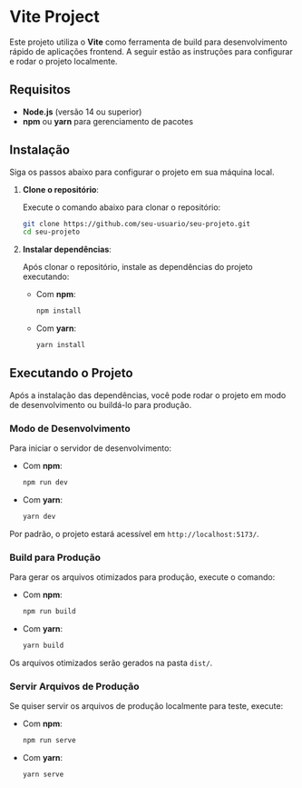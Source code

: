 # Vite Project

Este projeto utiliza o **Vite** como ferramenta de build para desenvolvimento rápido de aplicações frontend. A seguir estão as instruções para configurar e rodar o projeto localmente.

## Requisitos

- **Node.js** (versão 14 ou superior)
- **npm** ou **yarn** para gerenciamento de pacotes

## Instalação

Siga os passos abaixo para configurar o projeto em sua máquina local.

1. **Clone o repositório**:

   Execute o comando abaixo para clonar o repositório:

   ```bash
   git clone https://github.com/seu-usuario/seu-projeto.git
   cd seu-projeto
   ```

2. **Instalar dependências**:

   Após clonar o repositório, instale as dependências do projeto executando:

   - Com **npm**:

     ```bash
     npm install
     ```

   - Com **yarn**:
     ```bash
     yarn install
     ```

## Executando o Projeto

Após a instalação das dependências, você pode rodar o projeto em modo de desenvolvimento ou buildá-lo para produção.

### Modo de Desenvolvimento

Para iniciar o servidor de desenvolvimento:

- Com **npm**:

  ```bash
  npm run dev
  ```

- Com **yarn**:
  ```bash
  yarn dev
  ```

Por padrão, o projeto estará acessível em `http://localhost:5173/`.

### Build para Produção

Para gerar os arquivos otimizados para produção, execute o comando:

- Com **npm**:

  ```bash
  npm run build
  ```

- Com **yarn**:
  ```bash
  yarn build
  ```

Os arquivos otimizados serão gerados na pasta `dist/`.

### Servir Arquivos de Produção

Se quiser servir os arquivos de produção localmente para teste, execute:

- Com **npm**:

  ```bash
  npm run serve
  ```

- Com **yarn**:
  ```bash
  yarn serve
  ```
